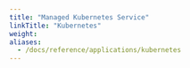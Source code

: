 ```yaml
---
title: "Managed Kubernetes Service"
linkTitle: "Kubernetes"
weight: 
aliases:
  - /docs/reference/applications/kubernetes
---
```


